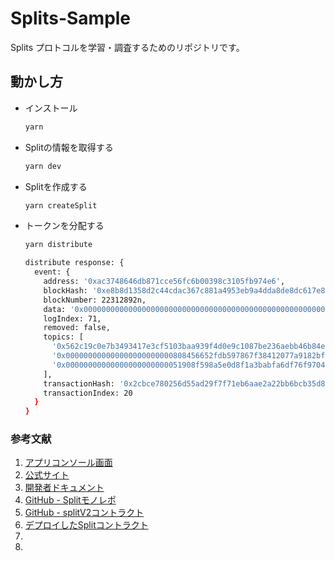 # Splits-Sample
Splits プロトコルを学習・調査するためのリポジトリです。

## 動かし方

- インストール

  ```bash
  yarn 
  ```

- Splitの情報を取得する

  ```bash
  yarn dev
  ```

- Splitを作成する

  ```bash
  yarn createSplit
  ```

- トークンを分配する

  ```bash
  yarn distribute
  ```

  ```bash
  distribute response: {
    event: {
      address: '0xac3748646db871cce56fc6b00398c3105fb974e6',
      blockHash: '0xe8b8d1358d2c44cdac367c881a4953eb9a4dda8de8dc617e82a9d032193658dd',
      blockNumber: 22312892n,
      data: '0x00000000000000000000000000000000000000000000000000000000000f423f',
      logIndex: 71,
      removed: false,
      topics: [
        '0x562c19c0e7b3493417e3cf5103baa939f4d0e9c1087be236aebb46b84e09c7d9',
        '0x000000000000000000000000808456652fdb597867f38412077a9182bf77359f',
        '0x00000000000000000000000051908f598a5e0d8f1a3babfa6df76f9704dad072'
      ],
      transactionHash: '0x2cbce780256d55ad29f7f71eb6aae2a22bb6bcb35d8d977e04036078b6c85afc',
      transactionIndex: 20
    }
  }
  ```

### 参考文献
1. [アプリコンソール画面](https://app.splits.org/new/split/?chainId=8453)
2. [公式サイト](https://splits.org/)
3. [開発者ドキュメント](https://docs.splits.org/sdk/splits-v2)
4. [GitHub - Splitモノレポ](https://github.com/0xSplits/splits-contracts-monorepo/blob/main/packages/splits-v2/src/SplitsWarehouse.sol)
5. [GitHub - splitV2コントラクト](https://github.com/0xSplits/splits-contracts-monorepo/tree/main/packages/splits-v2)
6. [デプロイしたSplitコントラクト](https://base-sepolia.blockscout.com/address/0xcc511017E5876412780010860544A86D374Bd5Dd?tab=logs)
7. []()
8. []()